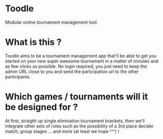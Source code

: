 Toodle
======

Modular online tournament management tool.

# What is this ?
Toodle aims to be a tournament management app that'll be able to get you started on your new super awesome tournament in a matter of minutes and as few clicks as possible.
No login required, you just need to keep the admin URL close to you and send the participation url to the other participants.

# Which games / tournaments will it be designed for ?
At first, straight up single elimination tournament brackets, then we'll integrate other sets of rules such as the possibility of a 3rd place decider match, group stages ... and more (at least we hope ^^') !